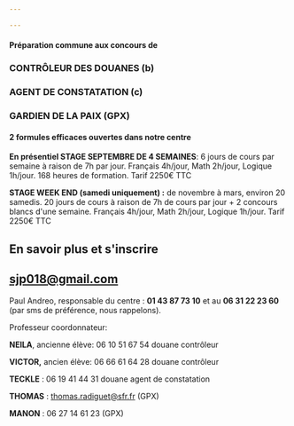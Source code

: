```yaml
---

---
```

#### Préparation commune aux concours de

### CONTRÔLEUR DES DOUANES (b)

### AGENT DE CONSTATATION (c)

### GARDIEN DE LA PAIX (GPX)

#### 2 formules efficaces ouvertes dans notre centre

**En présentiel STAGE SEPTEMBRE DE 4 SEMAINES**: 6 jours de cours par semaine à raison de 7h par jour. Français 4h/jour, Math 2h/jour, Logique 1h/jour. 168 heures  de formation.     Tarif 2250€ TTC

**STAGE WEEK END (samedi uniquement) :** de novembre à mars, environ 20 samedis. 20 jours de cours à raison de 7h de cours par jour + 2 concours blancs d'une semaine. Français 4h/jour, Math 2h/jour, Logique 1h/jour. Tarif 2250€ TTC

## En savoir plus et s'inscrire

## sjp018@gmail.com

Paul Andreo, responsable du centre : **01 43 87 73 10** et au         **06 31 22 23 60** (par sms de préférence, nous rappelons).

Professeur coordonnateur:

**NEILA**, ancienne élève: 06 10 51  67 54 douane contrôleur

**VICTOR,** ancien élève: 06 66 61 64 28 douane contrôleur

**TECKLE** : 06 19 41 44 31 douane agent de constatation

**THOMAS** : thomas.radiguet@sfr.fr     (GPX)

**MANON** : 06 27 14  61 23 (GPX)